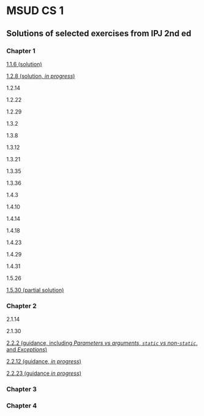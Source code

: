 # MSUD CS 1
## Solutions of selected exercises from IPJ 2nd ed
### Chapter 1
[1.1.6 (solution)](homework-solutions/usethree)

[1.2.8 (solution, _in progress_)](homework-solutions/quadratic)

1.2.14

1.2.22

1.2.29

1.3.2

1.3.8

1.3.12

1.3.21

1.3.35

1.3.36

1.4.3

1.4.10

1.4.14

1.4.18

1.4.23

1.4.29

1.4.31

1.5.26

[1.5.30 (partial solution)](homework-solutions/histogram)


### Chapter 2
2.1.14

2.1.30

[2.2.2 (guidance, including _Parameters vs arguments_, _`static` vs non-`static`_, and _Exceptions_)](homework-solutions/hyperbolic-lib)

[2.2.12 (guidance, _in progress_)](homework-solutions/matrix-lib)

[2.2.23 (guidance _in progress_)](homework-solutions/integer-lib)


### Chapter 3

### Chapter 4

